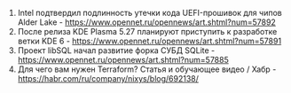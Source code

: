 1. Intel подтвердил подлинность утечки кода UEFI-прошивок для чипов Alder Lake - https://www.opennet.ru/opennews/art.shtml?num=57892
1. После релиза KDE Plasma 5.27 планируют приступить к разработке ветки KDE 6 - https://www.opennet.ru/opennews/art.shtml?num=57891
1. Проект libSQL начал развитие форка СУБД SQLite - https://www.opennet.ru/opennews/art.shtml?num=57885
1. Для чего вам нужен Terraform? Статья и обучающее видео / Хабр - https://habr.com/ru/company/nixys/blog/692138/
